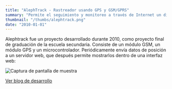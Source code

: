 ```yaml
---
title: "AlephTrack - Rastreador usando GPS y GSM/GPRS"
summary: "Permite el seguimiento y monitoreo a través de Internet un dispositivo, que puede ser instalado facilmente en un auto."
thumbnail: "/thumbs/alephtrack.png"
date: "2010-01-01"
---
```


Alephtrack fue un proyecto desarrollado durante 2010, como proyecto final de graduación de la escuela secundaria. Consiste de un módulo GSM, un módulo GPS y un microcontrolador. Periódicamente envía datos de posición a un servidor web, que después permite mostrarlos dentro de una interfaz web:

![Captura de pantalla de muestra](https://1.bp.blogspot.com/_i7DtQvb7RtE/S8PRkswJLJI/AAAAAAAAEe0/DhF7DMNo9FM/s1600/screenshot.png)

[Ver blog de desarrollo](https://alephtrack.blogspot.com)

